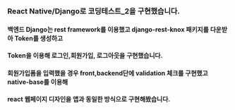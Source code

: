 ### React Native/Django로 코딩테스트_2을 구현했습니다.
#### 백엔드 Django는 rest framework를 이용했고 django-rest-knox 패키지를 다운받아 Token를 생성하고 
#### Token을 이용해 로그인,회원가입, 로그아웃을 구현했습니다.
#### 회원가입폼을 입력했을 경우 front,backend단에 validation 체크를 구현했고 native-base를 이용해 
#### react 웹페이지 디자인을 앱과 동일한 방식으로 구현해봤습니다.
